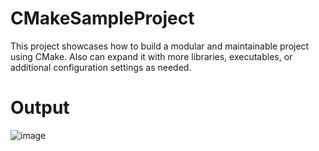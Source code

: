 # CMakeSampleProject
This project showcases how to build a modular and maintainable project using CMake. Also can expand it with more libraries, executables, or additional configuration settings as needed. 

# Output
![image](https://github.com/user-attachments/assets/899a5361-c228-4a65-9a66-04a6d51f3666)
